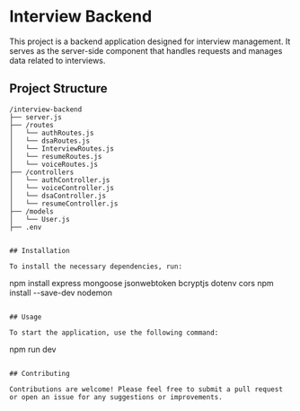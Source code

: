 # Interview Backend

This project is a backend application designed for interview management. It serves as the server-side component that handles requests and manages data related to interviews.

## Project Structure

```
/interview-backend
├── server.js
├── /routes
│   └── authRoutes.js
│   └── dsaRoutes.js
│   └── InterviewRoutes.js
│   └── resumeRoutes.js
│   └── voiceRoutes.js
├── /controllers
│   └── authController.js
│   └── voiceController.js
│   └── dsaController.js
│   └── resumeController.js
├── /models
│   └── User.js
├── .env


## Installation

To install the necessary dependencies, run:

```
npm install express mongoose jsonwebtoken bcryptjs dotenv cors
npm install --save-dev nodemon

```

## Usage

To start the application, use the following command:

```
npm run dev
```

## Contributing

Contributions are welcome! Please feel free to submit a pull request or open an issue for any suggestions or improvements.
